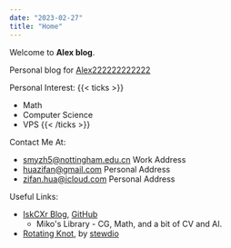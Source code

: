 ```yaml
---
date: "2023-02-27"
title: "Home"
---
```


Welcome to **Alex blog**.

Personal blog for [Alex222222222222](https://github.com/Alex222222222222)

Personal Interest:
{{< ticks >}}
* Math
* Computer Science
* VPS
{{< /ticks >}}

Contact Me At:
- smyzh5@nottingham.edu.cn Work Address
- huazifan@gmail.com Personal Address
- zifan.hua@icloud.com Personal Address


Useful Links:
- [IskCXr Blog](https://iskxcr.github.io/blog/p/introduction-to-mikos-library/), [GitHub](https://github.com/IskXCr)
  - Miko's Library - CG, Math, and a bit of CV and AI.
- [Rotating Knot](https://github.com/stewdio/cornell-torus), by [stewdio](https://github.com/stewdio)
